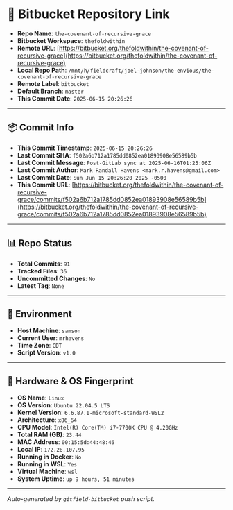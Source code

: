 # 🔗 Bitbucket Repository Link

- **Repo Name**: `the-covenant-of-recursive-grace`
- **Bitbucket Workspace**: `thefoldwithin`
- **Remote URL**: [https://bitbucket.org/thefoldwithin/the-covenant-of-recursive-grace](https://bitbucket.org/thefoldwithin/the-covenant-of-recursive-grace)
- **Local Repo Path**: `/mnt/h/fieldcraft/joel-johnson/the-envious/the-covenant-of-recursive-grace`
- **Remote Label**: `bitbucket`
- **Default Branch**: `master`
- **This Commit Date**: `2025-06-15 20:26:26`

---

## 📦 Commit Info

- **This Commit Timestamp**: `2025-06-15 20:26:26`
- **Last Commit SHA**: `f502a6b712a1785dd0852ea01893908e56589b5b`
- **Last Commit Message**: `Post-GitLab sync at 2025-06-16T01:25:06Z`
- **Last Commit Author**: `Mark Randall Havens <mark.r.havens@gmail.com>`
- **Last Commit Date**: `Sun Jun 15 20:26:20 2025 -0500`
- **This Commit URL**: [https://bitbucket.org/thefoldwithin/the-covenant-of-recursive-grace/commits/f502a6b712a1785dd0852ea01893908e56589b5b](https://bitbucket.org/thefoldwithin/the-covenant-of-recursive-grace/commits/f502a6b712a1785dd0852ea01893908e56589b5b)

---

## 📊 Repo Status

- **Total Commits**: `91`
- **Tracked Files**: `36`
- **Uncommitted Changes**: `No`
- **Latest Tag**: `None`

---

## 🧭 Environment

- **Host Machine**: `samson`
- **Current User**: `mrhavens`
- **Time Zone**: `CDT`
- **Script Version**: `v1.0`

---

## 🧬 Hardware & OS Fingerprint

- **OS Name**: `Linux`
- **OS Version**: `Ubuntu 22.04.5 LTS`
- **Kernel Version**: `6.6.87.1-microsoft-standard-WSL2`
- **Architecture**: `x86_64`
- **CPU Model**: `Intel(R) Core(TM) i7-7700K CPU @ 4.20GHz`
- **Total RAM (GB)**: `23.44`
- **MAC Address**: `00:15:5d:44:48:46`
- **Local IP**: `172.28.107.95`
- **Running in Docker**: `No`
- **Running in WSL**: `Yes`
- **Virtual Machine**: `wsl`
- **System Uptime**: `up 9 hours, 51 minutes`

---

_Auto-generated by `gitfield-bitbucket` push script._
